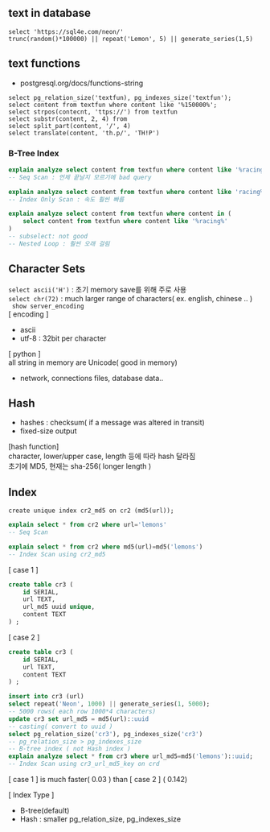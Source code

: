 
## text in database
`select 'https://sql4e.com/neon/'`  
`trunc(random()*100000) || repeat('Lemon', 5) || generate_series(1,5)`

## text functions
- postgresql.org/docs/functions-string

`select pg_relation_size('textfun), pg_indexes_size('textfun');`  
`select content from textfun where content like '%150000%';`  
`select strpos(contecnt, 'ttps://') from textfun `  
`select substr(content, 2, 4) from `  
`select split_part(content, '/', 4)`  
`select translate(content, 'th.p/', 'TH!P')` 

### B-Tree Index 
```sql
explain analyze select content from textfun where content like '%racing%'
-- Seq Scan : 언제 끝날지 모르기에 bad query
```
```sql 
explain analyze select content from textfun where content like 'racing%'
-- Index Only Scan : 속도 훨씬 빠름
```
```sql 
explain analyze select content from textfun where content in (
    select content from textfun where content like '%racing%'
)
-- subselect: not good
-- Nested Loop : 훨씬 오래 걸림
```
## Character Sets
`select ascii('H')` : 초기 memory save를 위해 주로 사용  
`select chr(72)` : much larger range of characters( ex. english, chinese .. )  
` show server_encoding`  
[ encoding ]
- ascii
- utf-8 : 32bit per character

[ python ]  
all string in memory are Unicode( good in memory)
- network, connections files, database data..

## Hash
- hashes : checksum( if a message was altered in transit)
- fixed-size output

[hash function]  
character, lower/upper case, length 등에 따라 hash 달라짐  
초기에 MD5, 현재는 sha-256( longer length ) 
 
## Index 
`create unique index cr2_md5 on cr2 (md5(url));`  
```sql
explain select * from cr2 where url='lemons'
-- Seq Scan
```
```sql
explain select * from cr2 where md5(url)=md5('lemons')
-- Index Scan using cr2_md5
```  
[ case 1 ]
```sql
create table cr3 (
    id SERIAL,
    url TEXT,
    url_md5 uuid unique,
    content TEXT
) ;
```
[ case 2 ]
```sql
create table cr3 (
    id SERIAL,
    url TEXT,
    content TEXT
) ;
```
```sql
insert into cr3 (url)
select repeat('Neon', 1000) || generate_series(1, 5000); 
-- 5000 rows( each row 1000*4 characters)
update cr3 set url_md5 = md5(url)::uuid 
-- casting( convert to uuid )
select pg_relation_size('cr3'), pg_indexes_size('cr3')
-- pg_relation_size > pg_indexes_size
-- B-tree index ( not Hash index )
explain analyze select * from cr3 where url_md5=md5('lemons')::uuid;
-- Index Scan using cr3_url_md5_key on crd
```
[ case 1 ] is much faster( 0.03 ) than [ case 2 ] ( 0.142)

[ Index Type ]  
- B-tree(default)
- Hash : smaller pg_relation_size, pg_indexes_size


